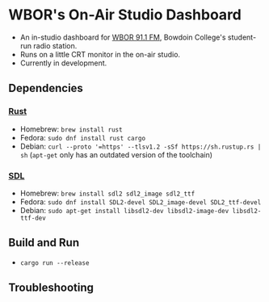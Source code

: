 # WBOR's On-Air Studio Dashboard

- An in-studio dashboard for [WBOR 91.1 FM](https://wbor.org/), Bowdoin College's student-run radio station.
- Runs on a little CRT monitor in the on-air studio.
- Currently in development.

## Dependencies

### [Rust](https://www.rust-lang.org/)

- Homebrew: `brew install rust`
- Fedora: `sudo dnf install rust cargo`
- Debian: `curl --proto '=https' --tlsv1.2 -sSf https://sh.rustup.rs | sh` (`apt-get` only has an outdated version of the toolchain)

### [SDL](https://www.libsdl.org/)

- Homebrew: `brew install sdl2 sdl2_image sdl2_ttf`
- Fedora: `sudo dnf install SDL2-devel SDL2_image-devel SDL2_ttf-devel`
- Debian: `sudo apt-get install libsdl2-dev libsdl2-image-dev libsdl2-ttf-dev`

## Build and Run

- `cargo run --release`

## Troubleshooting
